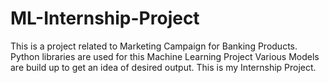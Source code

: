 # ML-Internship-Project
This is a project related to Marketing Campaign for Banking Products.
Python libraries are used for this Machine Learning Project
Various Models are build up to get an idea of desired output.
This is my Internship Project.
